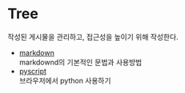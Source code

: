 # Tree
작성된 게시물을 관리하고, 접근성을 높이기 위해 작성한다.

- [markdown](https://boogle1920.tistory.com/13)<br>
 markdownd의 기본적인 문법과 사용방법
- [pyscript](https://boogle1920.tistory.com/15)<br>
  브라우저에서 python 사용하기